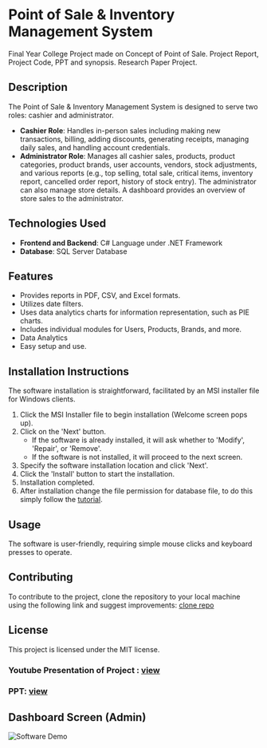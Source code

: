 # Point of Sale & Inventory Management System
Final Year College Project made on Concept of Point of Sale. Project Report, Project Code, PPT and synopsis. Research Paper Project.

## Description
The Point of Sale & Inventory Management System is designed to serve two roles: cashier and administrator. 

- **Cashier Role**: Handles in-person sales including making new transactions, billing, adding discounts, generating receipts, managing daily sales, and handling account credentials.
- **Administrator Role**: Manages all cashier sales, products, product categories, product brands, user accounts, vendors, stock adjustments, and various reports (e.g., top selling, total sale, critical items, inventory report, cancelled order report, history of stock entry). The administrator can also manage store details. A dashboard provides an overview of store sales to the administrator.

## Technologies Used
- **Frontend and Backend**: C# Language under .NET Framework
- **Database**: SQL Server Database

## Features
- Provides reports in PDF, CSV, and Excel formats.
- Utilizes date filters.
- Uses data analytics charts for information representation, such as PIE charts.
- Includes individual modules for Users, Products, Brands, and more.
- Data Analytics
- Easy setup and use.

## Installation Instructions
The software installation is straightforward, facilitated by an MSI installer file for Windows clients.

1. Click the MSI Installer file to begin installation (Welcome screen pops up).
2. Click on the 'Next' button.
   - If the software is already installed, it will ask whether to 'Modify', 'Repair', or 'Remove'.
   - If the software is not installed, it will proceed to the next screen.
3. Specify the software installation location and click 'Next'.
4. Click the 'Install' button to start the installation.
5. Installation completed.
6. After installation change the file permission for database file, to do this simply follow the [tutorial](https://youtu.be/koVA7PMFUqA).

## Usage
The software is user-friendly, requiring simple mouse clicks and keyboard presses to operate.

## Contributing
To contribute to the project, clone the repository to your local machine using the following link and suggest improvements:
[clone repo](https://github.com/abdulsattar0617/pos-system-final-year-project.git)

## License
This project is licensed under the MIT license.

### Youtube Presentation of Project : [view](https://youtu.be/ALo4K4cmcp8)
### PPT: [view](https://github.com/abdulsattar0617/pos-system-final-year-project/blob/main/Documentation/POS%20PROJECT%20PRESENTATION%20-%20Abdul%20Sattar.pdf)

## Dashboard Screen (Admin)
![Software Demo](https://drive.google.com/uc?id=1JhnAuFfURAKe8__En7Zs0viMohvdoNoW)

